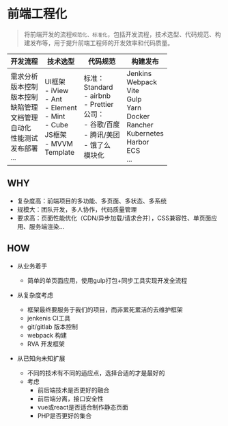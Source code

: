 # 前端工程化
>将前端开发的流程`规范化、标准化`，包括开发流程，技术选型、代码规范、构建发布等，用于提升前端工程师的开发效率和代码质量。

| 开发流程 | 技术选型 | 代码规范 | 构建发布 |
| ---- | ---- | ---- | ---- |
| 需求分析 <br> 版本控制 <br> 版本控制 <br> 缺陷管理 <br> 文档管理 <br> 自动化 <br> 性能测试 <br> 发布部署 <br> ...|UI框架 <br>- iView <br> - Ant <br> - Element <br> - Mint  <br> - Cube <br> JS框架 <br> - MVVM <br> Template| 标准：<br> Standard <br> - airbnb <br> - Prettier <br> 公司：<br> - 谷歌/百度 <br> - 腾讯/美团 <br> - 饿了么 <br> 模块化|  Jenkins <br> Webpack <br> Vite  <br>  Gulp <br> Yarn <br> Docker <br> Rancher <br> Kubernetes <br> Harbor <br> ECS <br> ... |

## WHY
- 复杂度高：前端项目的多功能、多页面、多状态、多系统
- 规模大：团队开发，多人协作，代码质量管理
- 要求高：页面性能优化（CDN/异步加载/请求合并），CSS兼容性、单页面应用、服务端渲染...

## HOW
- 从业务着手
  - 简单的单页面应用，使用gulp打包+同步工具实现开发全流程
- 从复杂度考虑
  - 框架最终要服务于我们的项目，而非累死累活的去维护框架
  - jenkenis CI工具
  - git/gitlab 版本控制
  - webpack 构建
  - RVA 开发框架

- 从已知向未知扩展
  - 不同的技术有不同的适应点，选择合适的才是最好的
  - 考虑
    - 前后端技术是否更好的融合
    - 前后端分离，接口安全性
    - vue或react是否适合制作静态页面
    - PHP是否更好的集合

